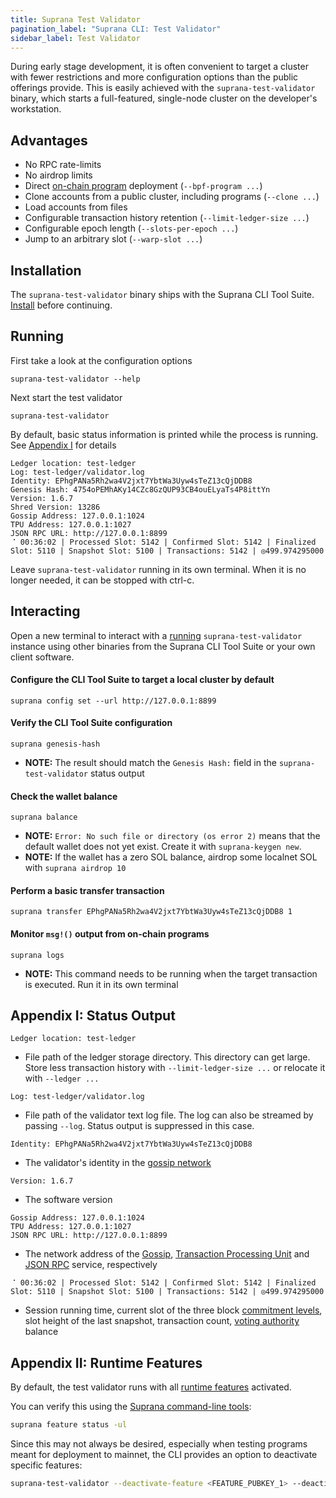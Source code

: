 ```yaml
---
title: Suprana Test Validator
pagination_label: "Suprana CLI: Test Validator"
sidebar_label: Test Validator
---
```


During early stage development, it is often convenient to target a cluster with
fewer restrictions and more configuration options than the public offerings
provide. This is easily achieved with the `suprana-test-validator` binary, which
starts a full-featured, single-node cluster on the developer's workstation.

## Advantages

- No RPC rate-limits
- No airdrop limits
- Direct [on-chain program](https://suprana.net/docs/programs) deployment
  (`--bpf-program ...`)
- Clone accounts from a public cluster, including programs (`--clone ...`)
- Load accounts from files
- Configurable transaction history retention (`--limit-ledger-size ...`)
- Configurable epoch length (`--slots-per-epoch ...`)
- Jump to an arbitrary slot (`--warp-slot ...`)

## Installation

The `suprana-test-validator` binary ships with the Suprana CLI Tool Suite.
[Install](../install.md) before continuing.

## Running

First take a look at the configuration options

```
suprana-test-validator --help
```

Next start the test validator

```
suprana-test-validator
```

By default, basic status information is printed while the process is running.
See [Appendix I](#appendix-i-status-output) for details

```
Ledger location: test-ledger
Log: test-ledger/validator.log
Identity: EPhgPANa5Rh2wa4V2jxt7YbtWa3Uyw4sTeZ13cQjDDB8
Genesis Hash: 4754oPEMhAKy14CZc8GzQUP93CB4ouELyaTs4P8ittYn
Version: 1.6.7
Shred Version: 13286
Gossip Address: 127.0.0.1:1024
TPU Address: 127.0.0.1:1027
JSON RPC URL: http://127.0.0.1:8899
⠈ 00:36:02 | Processed Slot: 5142 | Confirmed Slot: 5142 | Finalized Slot: 5110 | Snapshot Slot: 5100 | Transactions: 5142 | ◎499.974295000
```

Leave `suprana-test-validator` running in its own terminal. When it is no longer
needed, it can be stopped with ctrl-c.

## Interacting

Open a new terminal to interact with a [running](#running) `suprana-test-validator`
instance using other binaries from the Suprana CLI Tool Suite or your own client
software.

#### Configure the CLI Tool Suite to target a local cluster by default

```
suprana config set --url http://127.0.0.1:8899
```

#### Verify the CLI Tool Suite configuration

```
suprana genesis-hash
```

- **NOTE:** The result should match the `Genesis Hash:` field in the
  `suprana-test-validator` status output

#### Check the wallet balance

```
suprana balance
```

- **NOTE:** `Error: No such file or directory (os error 2)` means that the default
  wallet does not yet exist. Create it with `suprana-keygen new`.
- **NOTE:** If the wallet has a zero SOL balance, airdrop some localnet SOL with
  `suprana airdrop 10`

#### Perform a basic transfer transaction

```
suprana transfer EPhgPANa5Rh2wa4V2jxt7YbtWa3Uyw4sTeZ13cQjDDB8 1
```

#### Monitor `msg!()` output from on-chain programs

```
suprana logs
```

- **NOTE:** This command needs to be running when the target transaction is
  executed. Run it in its own terminal

## Appendix I: Status Output

```
Ledger location: test-ledger
```

- File path of the ledger storage directory. This directory can get large. Store
  less transaction history with `--limit-ledger-size ...` or relocate it with
  `--ledger ...`

```
Log: test-ledger/validator.log
```

- File path of the validator text log file. The log can also be streamed by
  passing `--log`. Status output is suppressed in this case.

```
Identity: EPhgPANa5Rh2wa4V2jxt7YbtWa3Uyw4sTeZ13cQjDDB8
```

- The validator's identity in the [gossip network](../../validator/gossip.md#gossip-overview)

```
Version: 1.6.7
```

- The software version

```
Gossip Address: 127.0.0.1:1024
TPU Address: 127.0.0.1:1027
JSON RPC URL: http://127.0.0.1:8899
```

- The network address of the [Gossip](../../validator/gossip.md#gossip-overview),
  [Transaction Processing Unit](../../validator/tpu.md) and [JSON RPC](https://suprana.net/docs/rpc)
  service, respectively

```
⠈ 00:36:02 | Processed Slot: 5142 | Confirmed Slot: 5142 | Finalized Slot: 5110 | Snapshot Slot: 5100 | Transactions: 5142 | ◎499.974295000
```

- Session running time, current slot of the three block
  [commitment levels](https://suprana.net/docs/rpc#configuring-state-commitment),
  slot height of the last snapshot, transaction count,
  [voting authority](../../operations/guides/vote-accounts.md#vote-authority) balance

## Appendix II: Runtime Features

By default, the test validator runs with all [runtime features](https://suprana.net/docs/core/runtime#features) activated.

You can verify this using the [Suprana command-line tools](../install.md):

```bash
suprana feature status -ul
```

Since this may not always be desired, especially when testing programs meant for deployment to mainnet, the CLI provides an option to deactivate specific features:

```bash
suprana-test-validator --deactivate-feature <FEATURE_PUBKEY_1> --deactivate-feature <FEATURE_PUBKEY_2>
```
